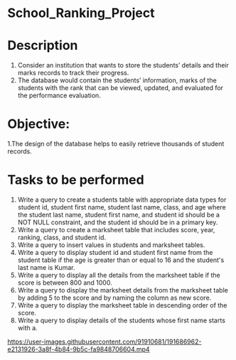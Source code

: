 # School_Ranking_Project
# Description
1. Consider an institution that wants to store the students’ details and their marks records to track their progress.
2. The database would contain the students’ information, marks of the students with the rank that can be viewed, updated, and evaluated for the performance evaluation.

#  Objective:

1.The design of the database helps to easily retrieve thousands of student records.

# Tasks to be performed
1. Write a query to create a students table with appropriate data types for student id, student first name, student last name, class, and age where the student last name, student first name, and student id should be a NOT NULL constraint, and the student id should be in a primary key.
2. Write a query to create a marksheet table that includes score, year, ranking, class, and student id.
3. Write a query to insert values in students and marksheet tables.
4. Write a query to display student id and student first name from the student table if the age is greater than or equal to 16 and the student's last name is Kumar.
5. Write a query to display all the details from the marksheet table if the score is between 800 and 1000.
6. Write a query to display the marksheet details from the marksheet table by adding 5 to the score and by naming the column as new score.
7. Write a query to display the marksheet table in descending order of the  score.
8. Write a query to display details of the students whose first name starts with a.

https://user-images.githubusercontent.com/91910681/191686962-e2131926-3a8f-4b84-9b5c-fa9848706604.mp4

